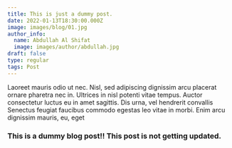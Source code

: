 ```yaml
---
title: This is just a dummy post.
date: 2022-01-13T18:30:00.000Z
image: images/blog/01.jpg
author_info:
  name: Abdullah Al Shifat
  image: images/author/abdullah.jpg
draft: false
type: regular
tags: Post
---
```

Laoreet mauris odio ut nec. Nisl, sed adipiscing dignissim arcu placerat ornare pharetra nec in. Ultrices in nisl potenti vitae tempus. Auctor consectetur luctus eu in amet sagittis. Dis urna, vel hendrerit convallis Senectus feugiat faucibus commodo egestas leo vitae in morbi. Enim arcu dignissim mauris, eu, eget

### **This is a dummy blog post!! This post is not getting updated.**